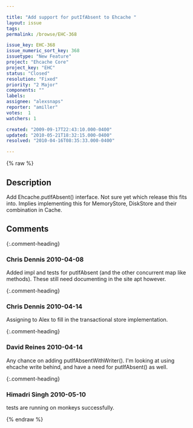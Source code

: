 ```yaml
---

title: "Add support for putIfAbsent to Ehcache "
layout: issue
tags: 
permalink: /browse/EHC-368

issue_key: EHC-368
issue_numeric_sort_key: 368
issuetype: "New Feature"
project: "Ehcache Core"
project_key: "EHC"
status: "Closed"
resolution: "Fixed"
priority: "2 Major"
components: ""
labels: 
assignee: "alexsnaps"
reporter: "amiller"
votes:  1
watchers: 1

created: "2009-09-17T22:43:10.000-0400"
updated: "2010-05-21T18:32:15.000-0400"
resolved: "2010-04-16T08:35:33.000-0400"

---
```




{% raw %}



## Description

<div markdown="1" class="description">

Add Ehcache.putIfAbsent() interface.  Not sure yet which release this fits into.  Implies implementing this for MemoryStore, DiskStore and their combination in Cache.  

</div>

## Comments


{:.comment-heading}
### **Chris Dennis** <span class="date">2010-04-08</span>

<div markdown="1" class="comment">

Added impl and tests for putIfAbsent (and the other concurrent map like methods).  These still need documenting in the site apt however.

</div>


{:.comment-heading}
### **Chris Dennis** <span class="date">2010-04-14</span>

<div markdown="1" class="comment">

Assigning to Alex to fill in the transactional store implementation.

</div>


{:.comment-heading}
### **David Reines** <span class="date">2010-04-14</span>

<div markdown="1" class="comment">

Any chance on adding putIfAbsentWithWriter().  I'm looking at using ehcache write behind, and have a need for putIfAbsent() as well.

</div>


{:.comment-heading}
### **Himadri Singh** <span class="date">2010-05-10</span>

<div markdown="1" class="comment">

tests are running on monkeys successfully.

</div>



{% endraw %}
